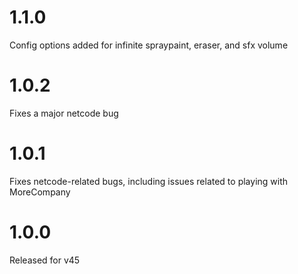 # 1.1.0
Config options added for infinite spraypaint, eraser, and sfx volume

# 1.0.2
Fixes a major netcode bug

# 1.0.1
Fixes netcode-related bugs, including issues related to playing with MoreCompany

# 1.0.0
Released for v45
